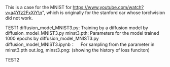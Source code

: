 This is a case for the MNIST for https://www.youtube.com/watch?v=a4Yfz2FxXiY\n",
which is originally for the stanford car whose torchvision did not work.


TEST1
diffusion_model_MNIST3.py:   Training by a diffusion model by diffusion_model_MNIST3.py
minst3.pth:   Parameters for the model trained 1000 epochs by diffusion_model_MNIST3.py
diffusion_model_MNIST3.ipynb：　 For sampling from the parameter in minst3.pth
out.log, minst3.png: (showing the history of loss funciton) 

TEST2
